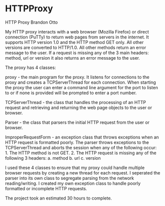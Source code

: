 # HTTPProxy

HTTP Proxy
Brandon Otto

My HTTP proxy interacts with a web browser (Mozilla Firefox) or direct connection (PuTTy) to return web pages from servers in the internet. 
It supports HTTP version 1.0 and the HTTP method GET only. All other versions are converted to HTTP/1.0. All other methods return an error message to the user.
If a request is missing any of the 3 main headers: method, url or version it also returns an error message to the user. 

The proxy has 4 classes:

proxy - the main program for the proxy. It listens for connections to the proxy and creates a TCPServerThread for each connection. When starting the proxy
	the user can enter a command line argument for the port to listen to or if none is provided will be prompted to enter a port number.

TCPServerThread - the class that handles the processing of an HTTP request and retrieving and returning the web page objects to the user or browser. 

Parser - the class that parsers the initial HTTP request from the user or browser.

ImproperRequestForm - an exception class that throws exceptions when an HTTP request is formatted poorly. The parser throws exceptions to the TCPServerThread and
			aborts the session when any of the following occur:
			1. The HTTP method is not GET.
			2. The HTTP request is missing any of the following 3 headers:
				a. method
				b. url
				c. version

I used these 4 classes to ensure that my proxy could handle multiple browser requests by creating a new thread for each request. I seperated the parser 
into its own class to segregate parsing from the network reading/writing. I created my own exception class to handle poorly formatted or incomplete HTTP 
requests.

The project took an estimated 30 hours to complete.

